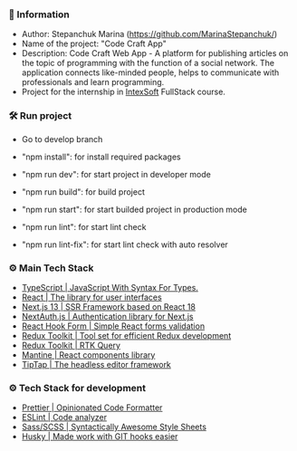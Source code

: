 ### 📝 Information

- Author: Stepanchuk Marina (https://github.com/MarinaStepanchuk/)
- Name of the project: "Code Craft App"
- Description: Code Craft Web App - A platform for publishing articles on the topic of programming with the function of a social network. The application connects like-minded people, helps to communicate with professionals and learn programming.
- Project for the internship in [IntexSoft](https://www.intexsoft.by/) FullStack course.

### 🛠️ Run project

- Go to develop branch

- "npm install": for install required packages
- "npm run dev": for start project in developer mode
- "npm run build": for build project
- "npm run start": for start builded project in production mode
- "npm run lint": for start lint check
- "npm run lint-fix": for start lint check with auto resolver

### ⚙️ Main Tech Stack

- [TypeScript | JavaScript With Syntax For Types.](https://www.typescriptlang.org/)
- [React | The library for user interfaces](https://react.dev/)
- [Next.js 13 | SSR Framework based on React 18](https://nextjs.org/)
- [NextAuth.js | Authentication library for Next.js](https://next-auth.js.org/)
- [React Hook Form | Simple React forms validation](https://react-hook-form.com/)
- [Redux Toolkit | Tool set for efficient Redux development](https://redux-toolkit.js.org/)
- [Redux Toolkit | RTK Query](https://redux-toolkit.js.org/rtk-query/overview)
- [Mantine | React components library](https://mantine.dev/)
- [TipTap | The headless editor framework](https://tiptap.dev/)

### ⚙️ Tech Stack for development

- [Prettier | Opinionated Code Formatter](https://prettier.io/)
- [ESLint | Code analyzer](https://eslint.org/)
- [Sass/SCSS | Syntactically Awesome Style Sheets](https://sass-lang.com/)
- [Husky | Made work with GIT hooks easier](https://github.com/typicode/husky)
